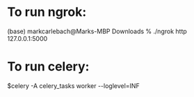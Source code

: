 # To run ngrok: 
(base) markcarlebach@Marks-MBP Downloads % ./ngrok http 127.0.0.1:5000              

# To run celery:  
$celery -A celery_tasks worker --loglevel=INF
